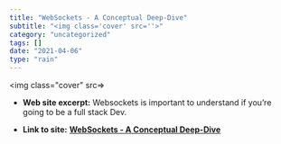 ```yaml
---
title: "WebSockets - A Conceptual Deep-Dive"
subtitle: "<img class='cover' src=''>"
category: "uncategorized"
tags: []
date: "2021-04-06"
type: "rain"
---
```

<img class="cover" src=>



* **Web site excerpt:** Websockets is important to understand if you’re going to be a full stack Dev.

* **Link to site:** **[WebSockets - A Conceptual Deep-Dive](https://www.ably.io/concepts/websockets)**